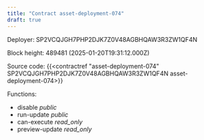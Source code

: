 ```yaml
---
title: "Contract asset-deployment-074"
draft: true
---
```

Deployer: SP2VCQJGH7PHP2DJK7Z0V48AGBHQAW3R3ZW1QF4N


 



Block height: 489481 (2025-01-20T19:31:12.000Z)

Source code: {{<contractref "asset-deployment-074" SP2VCQJGH7PHP2DJK7Z0V48AGBHQAW3R3ZW1QF4N asset-deployment-074>}}

Functions:

* disable _public_
* run-update _public_
* can-execute _read_only_
* preview-update _read_only_
